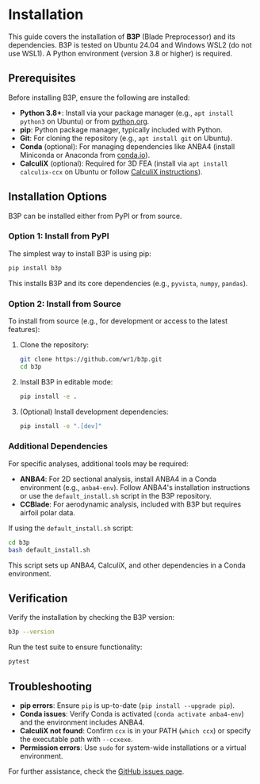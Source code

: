 # Installation

This guide covers the installation of **B3P** (Blade Preprocessor) and its dependencies. B3P is tested on Ubuntu 24.04 and Windows WSL2 (do not use WSL1). A Python environment (version 3.8 or higher) is required.

## Prerequisites

Before installing B3P, ensure the following are installed:

- **Python 3.8+**: Install via your package manager (e.g., `apt install python3` on Ubuntu) or from [python.org](https://www.python.org).
- **pip**: Python package manager, typically included with Python.
- **Git**: For cloning the repository (e.g., `apt install git` on Ubuntu).
- **Conda** (optional): For managing dependencies like ANBA4 (install Miniconda or Anaconda from [conda.io](https://conda.io)).
- **CalculiX** (optional): Required for 3D FEA (install via `apt install calculix-ccx` on Ubuntu or follow [CalculiX instructions](http://www.calculix.de)).

## Installation Options

B3P can be installed either from PyPI or from source.

### Option 1: Install from PyPI

The simplest way to install B3P is using pip:

```bash
pip install b3p
```

This installs B3P and its core dependencies (e.g., `pyvista`, `numpy`, `pandas`).

### Option 2: Install from Source

To install from source (e.g., for development or access to the latest features):

1. Clone the repository:
   ```bash
   git clone https://github.com/wr1/b3p.git
   cd b3p
   ```

2. Install B3P in editable mode:
   ```bash
   pip install -e .
   ```

3. (Optional) Install development dependencies:
   ```bash
   pip install -e ".[dev]"
   ```

### Additional Dependencies

For specific analyses, additional tools may be required:

- **ANBA4**: For 2D sectional analysis, install ANBA4 in a Conda environment (e.g., `anba4-env`). Follow ANBA4's installation instructions or use the `default_install.sh` script in the B3P repository.
- **CCBlade**: For aerodynamic analysis, included with B3P but requires airfoil polar data.

If using the `default_install.sh` script:

```bash
cd b3p
bash default_install.sh
```

This script sets up ANBA4, CalculiX, and other dependencies in a Conda environment.

## Verification

Verify the installation by checking the B3P version:

```bash
b3p --version
```

Run the test suite to ensure functionality:

```bash
pytest
```

## Troubleshooting

- **pip errors**: Ensure `pip` is up-to-date (`pip install --upgrade pip`).
- **Conda issues**: Verify Conda is activated (`conda activate anba4-env`) and the environment includes ANBA4.
- **CalculiX not found**: Confirm `ccx` is in your PATH (`which ccx`) or specify the executable path with `--ccxexe`.
- **Permission errors**: Use `sudo` for system-wide installations or a virtual environment.

For further assistance, check the [GitHub issues page](https://github.com/wr1/b3p/issues).

